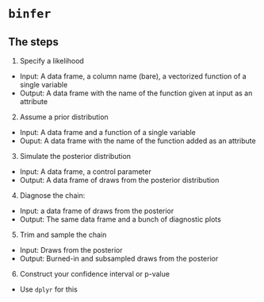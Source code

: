 # `binfer`

## The steps

1. Specify a likelihood
  - Input: A data frame, a column name (bare), a vectorized function of a single variable
  - Output: A data frame with the name of the function given at input as an attribute
2. Assume a prior distribution
  - Input: A data frame and a function of a single variable
  - Ouput: A data frame with the name of the function added as an attribute
3. Simulate the posterior distribution
  - Input: A data frame, a control parameter
  - Output: A data frame of draws from the posterior distribution
4. Diagnose the chain:
  - Input: a data frame of draws from the posterior
  - Output: The same data frame and a bunch of diagnostic plots
5. Trim and sample the chain
  - Input: Draws from the posterior
  - Output: Burned-in and subsampled draws from the posterior
6. Construct your confidence interval or p-value
  - Use `dplyr` for this
